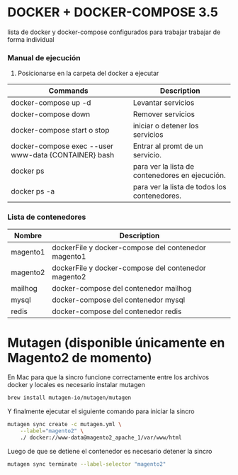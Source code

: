 # DOCKER + DOCKER-COMPOSE 3.5

lista de docker y docker-compose configurados para trabajar trabajar de forma individual

### Manual de ejecución
1. Posicionarse en la carpeta del docker a ejecutar

| Commands  | Description  |
|---|---|
| docker-compose up -d  | Levantar servicios |
| docker-compose down  | Remover servicios  |
| docker-compose start o stop  | iniciar o detener los servicios  |
| docker-compose exec --user www-data {CONTAINER} bash  | Entrar al promt de un servicio. |
| docker ps  | para ver la lista de contenedores en ejecución.  |
| docker ps -a | para ver la lista de todos los contenedores.  |

### Lista de contenedores

| Nombre  | Description  |
|---|---|
| magento1  | dockerFile y docker-compose del contenedor magento1 |
| magento2  | dockerFile y docker-compose del contenedor magento2  |
| mailhog  | docker-compose del contenedor mailhog |
| mysql  | docker-compose del contenedor mysql  |
| redis  | docker-compose del contenedor redis |

# Mutagen (disponible únicamente en Magento2 de momento)

En Mac para que la sincro funcione correctamente entre los archivos docker y locales es necesario
instalar mutagen
```sh
brew install mutagen-io/mutagen/mutagen
```

Y finalmente ejecutar el siguiente comando para iniciar la sincro
```sh
mutagen sync create -c mutagen.yml \
    --label="magento2" \
    ./ docker://www-data@magento2_apache_1/var/www/html
```

Luego de que se detiene el contenedor es necesario detener la sincro
```sh
mutagen sync terminate --label-selector "magento2"
```